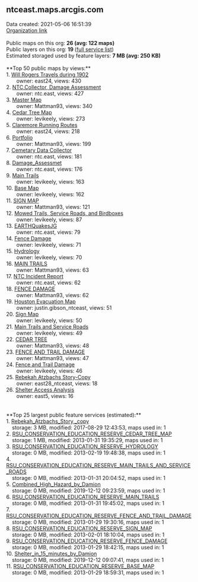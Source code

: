 <h2>ntceast.maps.arcgis.com</h2> Data created: 2021-05-06 16:51:39 <br /><a target='new' href='https://ntceast.maps.arcgis.com'>Organization link</a><br /><br />Public maps on this org: <b>26 (avg: 122 maps)</b><br />Public layers on this org: <b>19 </b>(<a target='new' href='https://services.arcgis.com/fOC2x1woG4h8xYqd/ArcGIS/rest/services'>full service list</a>)<br />Estimated storaged used by feature layers: <b>7 MB (avg: 250 KB)</b><br /><br />**Top 50 public maps by views:**<br />  1. <a target='new' href='https://www.arcgis.com/home/item.html?id=c474a6fc722e4e6792354b7b09e2ba43'>Will Rogers Travels during 1902</a> <br />  &nbsp;&nbsp;&nbsp;&nbsp; &nbsp;&nbsp;owner: east24, views: 430<br />  2. <a target='new' href='https://www.arcgis.com/home/item.html?id=d56bb052ef3d49e99b7e0cde8e1133dd'>NTC,Collector, Damage Assessment</a> <br />  &nbsp;&nbsp;&nbsp;&nbsp; &nbsp;&nbsp;owner: ntc.east, views: 427<br />  3. <a target='new' href='https://www.arcgis.com/home/item.html?id=8808510fb7ac440ab22ef5e398206824'>Master Map</a> <br />  &nbsp;&nbsp;&nbsp;&nbsp; &nbsp;&nbsp;owner: Mattman93, views: 340<br />  4. <a target='new' href='https://www.arcgis.com/home/item.html?id=dcb2dc562f6b42d4ba45d1edd59a9a52'>Cedar Tree Map</a> <br />  &nbsp;&nbsp;&nbsp;&nbsp; &nbsp;&nbsp;owner: levikeely, views: 273<br />  5. <a target='new' href='https://www.arcgis.com/home/item.html?id=6e40cb733a784c4d9ca3d8c422602ce6'>Claremore Running Routes</a> <br />  &nbsp;&nbsp;&nbsp;&nbsp; &nbsp;&nbsp;owner: east24, views: 218<br />  6. <a target='new' href='https://www.arcgis.com/home/item.html?id=160a102ef8924127ab0dfd2af6fe9869'>Portfolio</a> <br />  &nbsp;&nbsp;&nbsp;&nbsp; &nbsp;&nbsp;owner: Mattman93, views: 199<br />  7. <a target='new' href='https://www.arcgis.com/home/item.html?id=09a61d4f77654b489111ac6c6c277668'>Cemetary Data Collector</a> <br />  &nbsp;&nbsp;&nbsp;&nbsp; &nbsp;&nbsp;owner: ntc.east, views: 181<br />  8. <a target='new' href='https://www.arcgis.com/home/item.html?id=148df821bc744b76b79d08f84db1c54a'>Damage_Assessmet</a> <br />  &nbsp;&nbsp;&nbsp;&nbsp; &nbsp;&nbsp;owner: ntc.east, views: 176<br />  9. <a target='new' href='https://www.arcgis.com/home/item.html?id=bd8f4de9eaaf473aa7baac5c7e2c5231'>Main Trails</a> <br />  &nbsp;&nbsp;&nbsp;&nbsp; &nbsp;&nbsp;owner: levikeely, views: 163<br />  10. <a target='new' href='https://www.arcgis.com/home/item.html?id=3f17d64935984e68acd83e8ec5475b3c'>Base Map</a> <br />  &nbsp;&nbsp;&nbsp;&nbsp; &nbsp;&nbsp;owner: levikeely, views: 162<br />  11. <a target='new' href='https://www.arcgis.com/home/item.html?id=82395c255e6b4e4399c76b153f32bd39'>SIGN MAP</a> <br />  &nbsp;&nbsp;&nbsp;&nbsp; &nbsp;&nbsp;owner: Mattman93, views: 121<br />  12. <a target='new' href='https://www.arcgis.com/home/item.html?id=36b30311125e435f8ba350766659610c'>Mowed Trails, Service Roads, and Birdboxes</a> <br />  &nbsp;&nbsp;&nbsp;&nbsp; &nbsp;&nbsp;owner: levikeely, views: 87<br />  13. <a target='new' href='https://www.arcgis.com/home/item.html?id=8640196f5ba84b03b8cf281f3e3b6dac'>EARTHQuakesJG</a> <br />  &nbsp;&nbsp;&nbsp;&nbsp; &nbsp;&nbsp;owner: ntc.east, views: 79<br />  14. <a target='new' href='https://www.arcgis.com/home/item.html?id=7218d52237db47468d5c8fb4a5e4affb'>Fence Damage</a> <br />  &nbsp;&nbsp;&nbsp;&nbsp; &nbsp;&nbsp;owner: levikeely, views: 71<br />  15. <a target='new' href='https://www.arcgis.com/home/item.html?id=e1d0641a147441108893503288ff430d'>Hydrology</a> <br />  &nbsp;&nbsp;&nbsp;&nbsp; &nbsp;&nbsp;owner: levikeely, views: 70<br />  16. <a target='new' href='https://www.arcgis.com/home/item.html?id=004f08ac52b54262b309b2afab484c5f'>MAIN TRAILS</a> <br />  &nbsp;&nbsp;&nbsp;&nbsp; &nbsp;&nbsp;owner: Mattman93, views: 63<br />  17. <a target='new' href='https://www.arcgis.com/home/item.html?id=fc0e332232c74ee2927180c63986d5df'>NTC Incident Report</a> <br />  &nbsp;&nbsp;&nbsp;&nbsp; &nbsp;&nbsp;owner: ntc.east, views: 62<br />  18. <a target='new' href='https://www.arcgis.com/home/item.html?id=4c1690845efd453d9b36c8eb589657bc'>FENCE DAMAGE</a> <br />  &nbsp;&nbsp;&nbsp;&nbsp; &nbsp;&nbsp;owner: Mattman93, views: 62<br />  19. <a target='new' href='https://www.arcgis.com/home/item.html?id=002f99caefeb471c8a2a7b5e8ed4b972'>Houston Evacuation Map</a> <br />  &nbsp;&nbsp;&nbsp;&nbsp; &nbsp;&nbsp;owner: justin.gibson_ntceast, views: 51<br />  20. <a target='new' href='https://www.arcgis.com/home/item.html?id=a3168a2309eb446887fbe0d0ac5e370d'>Sign Map</a> <br />  &nbsp;&nbsp;&nbsp;&nbsp; &nbsp;&nbsp;owner: levikeely, views: 50<br />  21. <a target='new' href='https://www.arcgis.com/home/item.html?id=5c68053b32f346bca64a754104e2929e'>Main Trails and Service Roads</a> <br />  &nbsp;&nbsp;&nbsp;&nbsp; &nbsp;&nbsp;owner: levikeely, views: 49<br />  22. <a target='new' href='https://www.arcgis.com/home/item.html?id=db61f45a6d3341ab81a35663f08fccf8'>CEDAR TREE</a> <br />  &nbsp;&nbsp;&nbsp;&nbsp; &nbsp;&nbsp;owner: Mattman93, views: 48<br />  23. <a target='new' href='https://www.arcgis.com/home/item.html?id=3ad80020ed4143338cf89531d1add687'>FENCE AND TRAIL DAMAGE</a> <br />  &nbsp;&nbsp;&nbsp;&nbsp; &nbsp;&nbsp;owner: Mattman93, views: 47<br />  24. <a target='new' href='https://www.arcgis.com/home/item.html?id=fb92f82bb888479597dadd6499d5ff4e'>Fence and Trail Damage</a> <br />  &nbsp;&nbsp;&nbsp;&nbsp; &nbsp;&nbsp;owner: levikeely, views: 46<br />  25. <a target='new' href='https://www.arcgis.com/home/item.html?id=5cf0e2466b2d4d31b0ae2a89dd755274'>Rebekah Atzbachs Story-Copy</a> <br />  &nbsp;&nbsp;&nbsp;&nbsp; &nbsp;&nbsp;owner: east28_ntceast, views: 18<br />  26. <a target='new' href='https://www.arcgis.com/home/item.html?id=60f126009f06402fb16d404e2b82373a'>Shelter Access Analysis</a> <br />  &nbsp;&nbsp;&nbsp;&nbsp; &nbsp;&nbsp;owner: east5, views: 16<br /><br /><br />**Top 25 largest public feature services (estimated):**<br /> 1. <a target='new' href='https://www.arcgis.com/home/item.html?id=c661c0ba72c042cbb39f544b315c6995'>Rebekah_Atzbachs_Story,_copy</a><br /> &nbsp;&nbsp;&nbsp;&nbsp;storage: 3 MB, modified: 2017-08-29 12:43:53, maps used in: 1<br /> 2. <a target='new' href='https://www.arcgis.com/home/item.html?id=73baa49ac07746febc712bb1348f084e'>RSU_CONSERVATION_EDUCATION_RESERVE_CEDAR_TREE_MAP</a><br /> &nbsp;&nbsp;&nbsp;&nbsp;storage: 1 MB, modified: 2013-01-31 19:35:29, maps used in: 1<br /> 3. <a target='new' href='https://www.arcgis.com/home/item.html?id=df28739a77eb4724b0a3d89dddfa8fe6'>RSU_CONSERVATION_EDUCATION_RESERVE_HYDROLOGY</a><br /> &nbsp;&nbsp;&nbsp;&nbsp;storage: 0 MB, modified: 2013-02-19 19:48:38, maps used in: 1<br /> 4. <a target='new' href='https://www.arcgis.com/home/item.html?id=3b5a06649d494a438a079573174d1caf'>RSU_CONSERVATION_EDUCATION_RESERVE_MAIN_TRAILS_AND_SERVICE_ROADS</a><br /> &nbsp;&nbsp;&nbsp;&nbsp;storage: 0 MB, modified: 2013-01-31 20:04:52, maps used in: 1<br /> 5. <a target='new' href='https://www.arcgis.com/home/item.html?id=8ff66e6168e34f16bb4b984fd4363942'>Combined_High_Hazard_by_Damion</a><br /> &nbsp;&nbsp;&nbsp;&nbsp;storage: 0 MB, modified: 2019-12-12 09:23:59, maps used in: 1<br /> 6. <a target='new' href='https://www.arcgis.com/home/item.html?id=c6408a29743540afaa047ff164033bd3'>RSU_CONSERVATION_EDUCATION_RESERVE_MAIN_TRAILS</a><br /> &nbsp;&nbsp;&nbsp;&nbsp;storage: 0 MB, modified: 2013-01-31 19:45:02, maps used in: 1<br /> 7. <a target='new' href='https://www.arcgis.com/home/item.html?id=3f648bc6a88742f19352ac9ac0f79f05'>RSU_CONSERVATION_EDUCATION_RESERVE_FENCE_AND_TRAIL_DAMAGE</a><br /> &nbsp;&nbsp;&nbsp;&nbsp;storage: 0 MB, modified: 2013-01-29 19:30:16, maps used in: 1<br /> 8. <a target='new' href='https://www.arcgis.com/home/item.html?id=2d884142f52f42c093088266cccd8561'>RSU_CONSERVATION_EDUCATION_RESERVE_SIGN_MAP</a><br /> &nbsp;&nbsp;&nbsp;&nbsp;storage: 0 MB, modified: 2013-02-01 18:10:04, maps used in: 1<br /> 9. <a target='new' href='https://www.arcgis.com/home/item.html?id=87a1a9c409dd45e5936714a96b4417f4'>RSU_CONSERVATION_EDUCATION_RESERVE_FENCE_DAMAGE</a><br /> &nbsp;&nbsp;&nbsp;&nbsp;storage: 0 MB, modified: 2013-01-29 18:42:15, maps used in: 1<br /> 10. <a target='new' href='https://www.arcgis.com/home/item.html?id=85291a8a3c1a4a61b53eeb13cebaf19c'>Shelter_in_15_minutes_by_Damion</a><br /> &nbsp;&nbsp;&nbsp;&nbsp;storage: 0 MB, modified: 2019-12-12 09:07:41, maps used in: 1<br /> 11. <a target='new' href='https://www.arcgis.com/home/item.html?id=0fd78ecc99a54f86b2643a7a0dcfbf2c'>RSU_CONSERVATION_EDUCATION_RESERVE_BASE_MAP</a><br /> &nbsp;&nbsp;&nbsp;&nbsp;storage: 0 MB, modified: 2013-01-29 18:59:31, maps used in: 1<br />